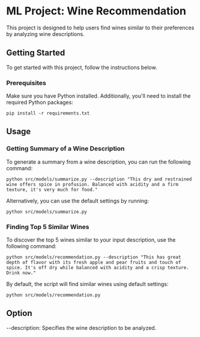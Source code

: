 # ML Project: Wine Recommendation

This project is designed to help users find wines similar to their preferences by analyzing wine descriptions.

## Getting Started

To get started with this project, follow the instructions below.

### Prerequisites

Make sure you have Python installed. Additionally, you'll need to install the required Python packages:

    pip install -r requirements.txt

## Usage
### Getting Summary of a Wine Description

To generate a summary from a wine description, you can run the following command:

    python src/models/summarize.py --description "This dry and restrained wine offers spice in profusion. Balanced with acidity and a firm texture, it's very much for food."

Alternatively, you can use the default settings by running:

    python src/models/summarize.py

### Finding Top 5 Similar Wines

To discover the top 5 wines similar to your input description, use the following command:

    python src/models/recommendation.py --description "This has great depth of flavor with its fresh apple and pear fruits and touch of spice. It's off dry while balanced with acidity and a crisp texture. Drink now."

By default, the script will find similar wines using default settings:

    python src/models/recommendation.py 


## Option

--description: Specifies the wine description to be analyzed.




